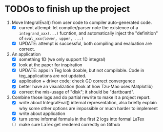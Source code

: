 # TODOs to finish up the project

1. Move IntegralEval() from user code to compiler auto-generated code.
   - [x] current attempt: let compiler/parser note the existence of a `integrand_xxx(...)` fucntion, and automatically inject the "definition" of `eval_xxx(lower, upper, ...)`
   - [x] UPDATE: attempt is successful, both compiling and evaluation are correct.
2. An application
   - [x] something 1D (we only support 1D integral)
   - [x] look at the paper for inspiration
   - [x] UPDATE: apps in Teg look doable, but not compilable. Code in teg_applications are not updated.
   - [x] application + driver code; check GD correct convergence
   - [x] better have an visualization (look at how Tzu-Mao uses Matplotlib)
   - [x] correct the mis-usage of "disk"; it should be "dartboard".
3. Combine those logs and do partial rewrite to make it a project report.
   - [x] write about IntegralEval() internal representation, also briefly explain why some other options are impossible or much harder to implement
   - [x] write about application
   - [x] turn some informal formula in the first 2 logs into formal LaTex
   - [ ] make sure LaTex get rendered correctly on Github
